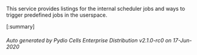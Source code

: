






This service provides listings for the internal scheduler jobs and ways to trigger predefined jobs in the userspace.

[:summary]

###### Auto generated by Pydio Cells Enterprise Distribution v2.1.0-rc0 on 17-Jun-2020
